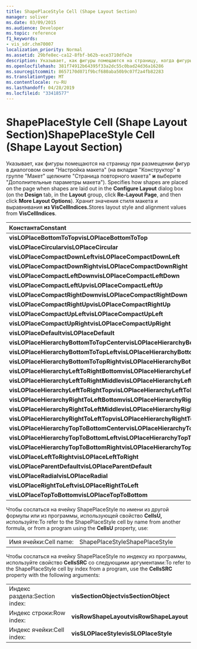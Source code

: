 ```yaml
---
title: ShapePlaceStyle Cell (Shape Layout Section)
manager: soliver
ms.date: 03/09/2015
ms.audience: Developer
ms.topic: reference
f1_keywords:
- vis_sdr.chm70007
localization_priority: Normal
ms.assetid: 29bfe8ec-ca12-8fbf-b62b-ece3710dfe2e
description: Указывает, как фигуры помещаются на страницу, когда фигуры размещаются в диалоговом окне "Настройка макета" (на вкладке "Конструктор" в группе "Макет" щелкните Re-Layout "Страница" и выберите "Дополнительные параметры макета"). Хранит значения стиля макета и выравнивания из VisCellIndices.
ms.openlocfilehash: 381f74912b64395f33a2dc55c0bad24d36a16286
ms.sourcegitcommit: 8657170d071f9bcf680aba50b9c07f2a4fb82283
ms.translationtype: MT
ms.contentlocale: ru-RU
ms.lasthandoff: 04/28/2019
ms.locfileid: "33418577"
---
```

# <a name="shapeplacestyle-cell-shape-layout-section"></a><span data-ttu-id="c807e-104">ShapePlaceStyle Cell (Shape Layout Section)</span><span class="sxs-lookup"><span data-stu-id="c807e-104">ShapePlaceStyle Cell (Shape Layout Section)</span></span>

<span data-ttu-id="c807e-105">Указывает, как фигуры помещаются на страницу  при размещении фигур в  диалоговом  окне "Настройка макета" (на вкладке "Конструктор" в группе "Макет" щелкните "Страница повторного макета" **и** выберите "Дополнительные параметры макета"). </span><span class="sxs-lookup"><span data-stu-id="c807e-105">Specifies how shapes are placed on the page when shapes are laid out in the **Configure Layout** dialog box (on the **Design** tab, in the **Layout** group, click **Re-Layout Page**, and then click **More Layout Options**).</span></span> <span data-ttu-id="c807e-106">Хранит значения стиля макета и выравнивания **из VisCellIndices.**</span><span class="sxs-lookup"><span data-stu-id="c807e-106">Stores layout style and alignment values from **VisCellIndices**.</span></span> 
  
|<span data-ttu-id="c807e-107">**Константа**</span><span class="sxs-lookup"><span data-stu-id="c807e-107">**Constant**</span></span>|<span data-ttu-id="c807e-108">**Значение**</span><span class="sxs-lookup"><span data-stu-id="c807e-108">**Value**</span></span>|
|:-----|:-----|
|<span data-ttu-id="c807e-109">**visLOPlaceBottomToTop**</span><span class="sxs-lookup"><span data-stu-id="c807e-109">**visLOPlaceBottomToTop**</span></span> <br/> |<span data-ttu-id="c807e-110">4 </span><span class="sxs-lookup"><span data-stu-id="c807e-110">4</span></span>  <br/> |
|<span data-ttu-id="c807e-111">**visLOPlaceCircular**</span><span class="sxs-lookup"><span data-stu-id="c807e-111">**visLOPlaceCircular**</span></span> <br/> |<span data-ttu-id="c807e-112">6 </span><span class="sxs-lookup"><span data-stu-id="c807e-112">6</span></span>  <br/> |
|<span data-ttu-id="c807e-113">**visLOPlaceCompactDownLeft**</span><span class="sxs-lookup"><span data-stu-id="c807e-113">**visLOPlaceCompactDownLeft**</span></span> <br/> |<span data-ttu-id="c807e-114">14 </span><span class="sxs-lookup"><span data-stu-id="c807e-114">14</span></span>  <br/> |
|<span data-ttu-id="c807e-115">**visLOPlaceCompactDownRight**</span><span class="sxs-lookup"><span data-stu-id="c807e-115">**visLOPlaceCompactDownRight**</span></span> <br/> |<span data-ttu-id="c807e-116">7 </span><span class="sxs-lookup"><span data-stu-id="c807e-116">7</span></span>  <br/> |
|<span data-ttu-id="c807e-117">**visLOPlaceCompactLeftDown**</span><span class="sxs-lookup"><span data-stu-id="c807e-117">**visLOPlaceCompactLeftDown**</span></span> <br/> |<span data-ttu-id="c807e-118">13 </span><span class="sxs-lookup"><span data-stu-id="c807e-118">13</span></span>  <br/> |
|<span data-ttu-id="c807e-119">**visLOPlaceCompactLeftUp**</span><span class="sxs-lookup"><span data-stu-id="c807e-119">**visLOPlaceCompactLeftUp**</span></span> <br/> |<span data-ttu-id="c807e-120">12 </span><span class="sxs-lookup"><span data-stu-id="c807e-120">12</span></span>  <br/> |
|<span data-ttu-id="c807e-121">**visLOPlaceCompactRightDown**</span><span class="sxs-lookup"><span data-stu-id="c807e-121">**visLOPlaceCompactRightDown**</span></span> <br/> |<span data-ttu-id="c807e-122">8 </span><span class="sxs-lookup"><span data-stu-id="c807e-122">8</span></span>  <br/> |
|<span data-ttu-id="c807e-123">**visLOPlaceCompactRightUp**</span><span class="sxs-lookup"><span data-stu-id="c807e-123">**visLOPlaceCompactRightUp**</span></span> <br/> |<span data-ttu-id="c807e-124">9 </span><span class="sxs-lookup"><span data-stu-id="c807e-124">9</span></span>  <br/> |
|<span data-ttu-id="c807e-125">**visLOPlaceCompactUpLeft**</span><span class="sxs-lookup"><span data-stu-id="c807e-125">**visLOPlaceCompactUpLeft**</span></span> <br/> |<span data-ttu-id="c807e-126">11</span><span class="sxs-lookup"><span data-stu-id="c807e-126">11</span></span>  <br/> |
|<span data-ttu-id="c807e-127">**visLOPlaceCompactUpRight**</span><span class="sxs-lookup"><span data-stu-id="c807e-127">**visLOPlaceCompactUpRight**</span></span> <br/> |<span data-ttu-id="c807e-128">10 </span><span class="sxs-lookup"><span data-stu-id="c807e-128">10</span></span>  <br/> |
|<span data-ttu-id="c807e-129">**visLOPlaceDefault**</span><span class="sxs-lookup"><span data-stu-id="c807e-129">**visLOPlaceDefault**</span></span> <br/> |<span data-ttu-id="c807e-130">0</span><span class="sxs-lookup"><span data-stu-id="c807e-130">0</span></span>  <br/> |
|<span data-ttu-id="c807e-131">**visLOPlaceHierarchyBottomToTopCenter**</span><span class="sxs-lookup"><span data-stu-id="c807e-131">**visLOPlaceHierarchyBottomToTopCenter**</span></span> <br/> |<span data-ttu-id="c807e-132">20</span><span class="sxs-lookup"><span data-stu-id="c807e-132">20</span></span>  <br/> |
|<span data-ttu-id="c807e-133">**visLOPlaceHierarchyBottomToTopLeft**</span><span class="sxs-lookup"><span data-stu-id="c807e-133">**visLOPlaceHierarchyBottomToTopLeft**</span></span> <br/> |<span data-ttu-id="c807e-134">19</span><span class="sxs-lookup"><span data-stu-id="c807e-134">19</span></span>  <br/> |
|<span data-ttu-id="c807e-135">**visLOPlaceHierarchyBottomToTopRight**</span><span class="sxs-lookup"><span data-stu-id="c807e-135">**visLOPlaceHierarchyBottomToTopRight**</span></span> <br/> |<span data-ttu-id="c807e-136">21</span><span class="sxs-lookup"><span data-stu-id="c807e-136">21</span></span>  <br/> |
|<span data-ttu-id="c807e-137">**visLOPlaceHierarchyLeftToRightBottom**</span><span class="sxs-lookup"><span data-stu-id="c807e-137">**visLOPlaceHierarchyLeftToRightBottom**</span></span> <br/> |<span data-ttu-id="c807e-138">24</span><span class="sxs-lookup"><span data-stu-id="c807e-138">24</span></span>  <br/> |
|<span data-ttu-id="c807e-139">**visLOPlaceHierarchyLeftToRightMiddle**</span><span class="sxs-lookup"><span data-stu-id="c807e-139">**visLOPlaceHierarchyLeftToRightMiddle**</span></span> <br/> |<span data-ttu-id="c807e-140">23</span><span class="sxs-lookup"><span data-stu-id="c807e-140">23</span></span>  <br/> |
|<span data-ttu-id="c807e-141">**visLOPlaceHierarchyLeftToRightTop**</span><span class="sxs-lookup"><span data-stu-id="c807e-141">**visLOPlaceHierarchyLeftToRightTop**</span></span> <br/> |<span data-ttu-id="c807e-142">22</span><span class="sxs-lookup"><span data-stu-id="c807e-142">22</span></span>  <br/> |
|<span data-ttu-id="c807e-143">**visLOPlaceHierarchyRightToLeftBottom**</span><span class="sxs-lookup"><span data-stu-id="c807e-143">**visLOPlaceHierarchyRightToLeftBottom**</span></span> <br/> |<span data-ttu-id="c807e-144">27</span><span class="sxs-lookup"><span data-stu-id="c807e-144">27</span></span>  <br/> |
|<span data-ttu-id="c807e-145">**visLOPlaceHierarchyRightToLeftMiddle**</span><span class="sxs-lookup"><span data-stu-id="c807e-145">**visLOPlaceHierarchyRightToLeftMiddle**</span></span> <br/> |<span data-ttu-id="c807e-146">26</span><span class="sxs-lookup"><span data-stu-id="c807e-146">26</span></span>  <br/> |
|<span data-ttu-id="c807e-147">**visLOPlaceHierarchyRightToLeftTop**</span><span class="sxs-lookup"><span data-stu-id="c807e-147">**visLOPlaceHierarchyRightToLeftTop**</span></span> <br/> |<span data-ttu-id="c807e-148">25</span><span class="sxs-lookup"><span data-stu-id="c807e-148">25</span></span>  <br/> |
|<span data-ttu-id="c807e-149">**visLOPlaceHierarchyTopToBottomCenter**</span><span class="sxs-lookup"><span data-stu-id="c807e-149">**visLOPlaceHierarchyTopToBottomCenter**</span></span> <br/> |<span data-ttu-id="c807e-150">17 </span><span class="sxs-lookup"><span data-stu-id="c807e-150">17</span></span>  <br/> |
|<span data-ttu-id="c807e-151">**visLOPlaceHierarchyTopToBottomLeft**</span><span class="sxs-lookup"><span data-stu-id="c807e-151">**visLOPlaceHierarchyTopToBottomLeft**</span></span> <br/> |<span data-ttu-id="c807e-152">16 </span><span class="sxs-lookup"><span data-stu-id="c807e-152">16</span></span>  <br/> |
|<span data-ttu-id="c807e-153">**visLOPlaceHierarchyTopToBottomRight**</span><span class="sxs-lookup"><span data-stu-id="c807e-153">**visLOPlaceHierarchyTopToBottomRight**</span></span> <br/> |<span data-ttu-id="c807e-154">18 </span><span class="sxs-lookup"><span data-stu-id="c807e-154">18</span></span>  <br/> |
|<span data-ttu-id="c807e-155">**visLOPlaceLeftToRight**</span><span class="sxs-lookup"><span data-stu-id="c807e-155">**visLOPlaceLeftToRight**</span></span> <br/> |<span data-ttu-id="c807e-156">2 </span><span class="sxs-lookup"><span data-stu-id="c807e-156">2</span></span>  <br/> |
|<span data-ttu-id="c807e-157">**visLOPlaceParentDefault**</span><span class="sxs-lookup"><span data-stu-id="c807e-157">**visLOPlaceParentDefault**</span></span> <br/> |<span data-ttu-id="c807e-158">15 </span><span class="sxs-lookup"><span data-stu-id="c807e-158">15</span></span>  <br/> |
|<span data-ttu-id="c807e-159">**visLOPlaceRadial**</span><span class="sxs-lookup"><span data-stu-id="c807e-159">**visLOPlaceRadial**</span></span> <br/> |<span data-ttu-id="c807e-160">3 </span><span class="sxs-lookup"><span data-stu-id="c807e-160">3</span></span>  <br/> |
|<span data-ttu-id="c807e-161">**visLOPlaceRightToLeft**</span><span class="sxs-lookup"><span data-stu-id="c807e-161">**visLOPlaceRightToLeft**</span></span> <br/> |<span data-ttu-id="c807e-162">5 </span><span class="sxs-lookup"><span data-stu-id="c807e-162">5</span></span>  <br/> |
|<span data-ttu-id="c807e-163">**visLOPlaceTopToBottom**</span><span class="sxs-lookup"><span data-stu-id="c807e-163">**visLOPlaceTopToBottom**</span></span> <br/> |<span data-ttu-id="c807e-164">1 </span><span class="sxs-lookup"><span data-stu-id="c807e-164">1</span></span>  <br/> |
   
<span data-ttu-id="c807e-165">Чтобы сослаться на ячейку ShapePlaceStyle по имени из другой формулы или из программы, использующей свойство **CellsU,** используйте:</span><span class="sxs-lookup"><span data-stu-id="c807e-165">To refer to the ShapePlaceStyle cell by name from another formula, or from a program using the **CellsU** property, use:</span></span> 
  
|||
|:-----|:-----|
|<span data-ttu-id="c807e-166">Имя ячейки:</span><span class="sxs-lookup"><span data-stu-id="c807e-166">Cell name:</span></span>  <br/> |<span data-ttu-id="c807e-167">ShapePlaceStyle</span><span class="sxs-lookup"><span data-stu-id="c807e-167">ShapePlaceStyle</span></span>  <br/> |
   
<span data-ttu-id="c807e-168">Чтобы сослаться на ячейку ShapePlaceStyle по индексу из программы, используйте свойство **CellsSRC** со следующими аргументами:</span><span class="sxs-lookup"><span data-stu-id="c807e-168">To refer to the ShapePlaceStyle cell by index from a program, use the **CellsSRC** property with the following arguments:</span></span> 
  
|||
|:-----|:-----|
|<span data-ttu-id="c807e-169">Индекс раздела:</span><span class="sxs-lookup"><span data-stu-id="c807e-169">Section index:</span></span>  <br/> |<span data-ttu-id="c807e-170">**visSectionObject**</span><span class="sxs-lookup"><span data-stu-id="c807e-170">**visSectionObject**</span></span> <br/> |
|<span data-ttu-id="c807e-171">Индекс строки:</span><span class="sxs-lookup"><span data-stu-id="c807e-171">Row index:</span></span>  <br/> |<span data-ttu-id="c807e-172">**visRowShapeLayout**</span><span class="sxs-lookup"><span data-stu-id="c807e-172">**visRowShapeLayout**</span></span> <br/> |
|<span data-ttu-id="c807e-173">Индекс ячейки:</span><span class="sxs-lookup"><span data-stu-id="c807e-173">Cell index:</span></span>  <br/> |<span data-ttu-id="c807e-174">**visSLOPlaceStyle**</span><span class="sxs-lookup"><span data-stu-id="c807e-174">**visSLOPlaceStyle**</span></span> <br/> |
   

